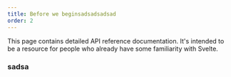 ```yaml
---
title: Before we beginsadsadsadsad
order: 2
---
```


This page contains detailed API reference documentation. It's intended to be a resource for people who already have some familiarity with Svelte.

### sadsa
